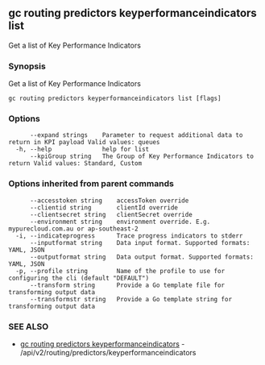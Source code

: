 ## gc routing predictors keyperformanceindicators list

Get a list of Key Performance Indicators

### Synopsis

Get a list of Key Performance Indicators

```
gc routing predictors keyperformanceindicators list [flags]
```

### Options

```
      --expand strings    Parameter to request additional data to return in KPI payload Valid values: queues
  -h, --help              help for list
      --kpiGroup string   The Group of Key Performance Indicators to return Valid values: Standard, Custom
```

### Options inherited from parent commands

```
      --accesstoken string    accessToken override
      --clientid string       clientId override
      --clientsecret string   clientSecret override
      --environment string    environment override. E.g. mypurecloud.com.au or ap-southeast-2
  -i, --indicateprogress      Trace progress indicators to stderr
      --inputformat string    Data input format. Supported formats: YAML, JSON
      --outputformat string   Data output format. Supported formats: YAML, JSON
  -p, --profile string        Name of the profile to use for configuring the cli (default "DEFAULT")
      --transform string      Provide a Go template file for transforming output data
      --transformstr string   Provide a Go template string for transforming output data
```

### SEE ALSO

* [gc routing predictors keyperformanceindicators](gc_routing_predictors_keyperformanceindicators.html)	 - /api/v2/routing/predictors/keyperformanceindicators


